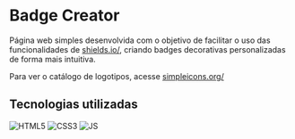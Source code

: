 # Badge Creator

Página web simples desenvolvida com o objetivo de facilitar o uso das funcionalidades de <a href="https://shields.io">shields.io/</a>, criando badges decorativas personalizadas de forma mais intuitiva.

Para ver o catálogo de logotipos, acesse <a href="https://simpleicons.org">simpleicons.org/</a>

## Tecnologias utilizadas

<div>
  <img src="https://img.shields.io/badge/HTML5-E34F26?style=for-the-badge&logo=html5&logoColor=white" alt="HTML5">
  <img src="https://img.shields.io/badge/CSS3-1572B6?style=for-the-badge&logo=css3&logoColor=white" alt="CSS3">
  <img src="https://img.shields.io/badge/JavaScript-323330?style=for-the-badge&logo=javascript&logoColor=F7DF1E" alt="JS">
</div>
